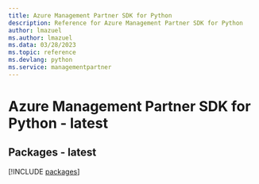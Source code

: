 ```yaml
---
title: Azure Management Partner SDK for Python
description: Reference for Azure Management Partner SDK for Python
author: lmazuel
ms.author: lmazuel
ms.data: 03/28/2023
ms.topic: reference
ms.devlang: python
ms.service: managementpartner
---
```

# Azure Management Partner SDK for Python - latest
## Packages - latest
[!INCLUDE [packages](management-partner-index.md)]